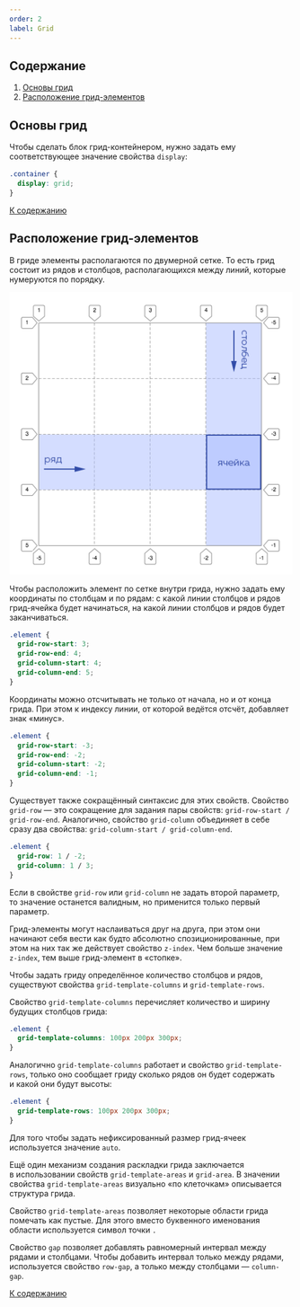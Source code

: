 ```yaml
---
order: 2
label: Grid
---
```


## Содержание

1. [Основы грид](#основы-грид)
2. [Расположение грид-элементов](#расположение-грид-элементов)

## Основы грид

Чтобы сделать блок грид-контейнером, нужно задать ему соответствующее значение свойства `display`:

```css
.container {
  display: grid;
}
```

[К содержанию](#содержание)

## Расположение грид-элементов

В гриде элементы располагаются по двумерной сетке. То есть грид состоит из рядов и столбцов, располагающихся между линий, которые нумеруются по порядку.

![Схема двумерной сетки](https://github.com/Holiden/Library/blob/master/assets/css/2.png)

Чтобы расположить элемент по сетке внутри грида, нужно задать ему координаты по столбцам и по рядам: с какой линии столбцов и рядов грид-ячейка будет начинаться, на какой линии столбцов и рядов будет заканчиваться.

```css
.element {
  grid-row-start: 3;
  grid-row-end: 4;
  grid-column-start: 4;
  grid-column-end: 5;
}
```

Координаты можно отсчитывать не только от начала, но и от конца грида. При этом к индексу линии, от которой ведётся отсчёт, добавляет знак «минус».

```css
.element {
  grid-row-start: -3;
  grid-row-end: -2;
  grid-column-start: -2;
  grid-column-end: -1;
}
```

Существует также сокращённый синтаксис для этих свойств. Свойство `grid-row` — это сокращение для задания пары свойств: `grid-row-start / grid-row-end`. Аналогично, свойство `grid-column` объединяет в себе сразу два свойства: `grid-column-start / grid-column-end`.

```css
.element {
  grid-row: 1 / -2;
  grid-column: 1 / 3;
}
```

Если в свойстве `grid-row` или `grid-column` не задать второй параметр, то значение останется валидным, но применится только первый параметр.

Грид-элементы могут наслаиваться друг на друга, при этом они начинают себя вести как будто абсолютно спозиционированные, при этом на них так же действует свойство `z-index`. Чем больше значение `z-index`, тем выше грид-элемент в «стопке».

Чтобы задать гриду определённое количество столбцов и рядов, существуют свойства `grid-template-columns` и `grid-template-rows`.

Свойство `grid-template-columns` перечисляет количество и ширину будущих столбцов грида:

```css
.element {
  grid-template-columns: 100px 200px 300px;
}
```

Аналогично `grid-template-columns` работает и свойство `grid-template-rows`, только оно сообщает гриду сколько рядов он будет содержать и какой они будут высоты:

```css
.element {
  grid-template-rows: 100px 200px 300px;
}
```

Для того чтобы задать нефиксированный размер грид-ячеек используется значение `auto`.

Ещё один механизм создания раскладки грида заключается в использовании свойств `grid-template-areas` и `grid-area`. В значении свойства `grid-template-areas` визуально «по клеточкам» описывается структура грида.

Свойство `grid-template-areas` позволяет некоторые области грида помечать как пустые. Для этого вместо буквенного именования области используется символ точки `.`

Свойство `gap` позволяет добавлять равномерный интервал между рядами и столбцами. Чтобы добавить интервал только между рядами, используется свойство `row-gap`, а только между столбцами — `column-gap`.

[К содержанию](#содержание)
